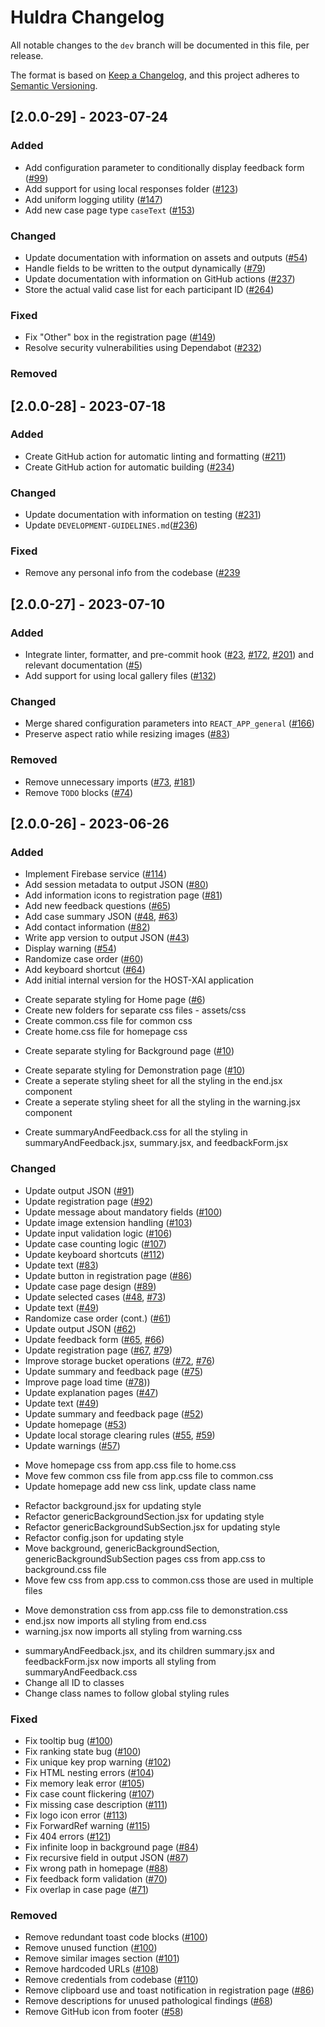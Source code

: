 # Huldra Changelog

All notable changes to the `dev` branch will be documented in this file, per release.

The format is based on [Keep a Changelog](https://keepachangelog.com/en/1.0.0/),
and this project adheres to [Semantic Versioning](https://semver.org/spec/v2.0.0.html).

## [2.0.0-29] - 2023-07-24

### Added

- Add configuration parameter to conditionally display feedback form ([#99](https://github.com/simulamet-host/huldra-internal/issues/99))
- Add support for using local responses folder ([#123](https://github.com/simulamet-host/huldra-internal/issues/123))
- Add uniform logging utility ([#147](https://github.com/simulamet-host/huldra-internal/issues/147))
- Add new case page type `caseText` ([#153](https://github.com/simulamet-host/huldra-internal/issues/153))

### Changed

- Update documentation with information on assets and outputs ([#54](https://github.com/simulamet-host/huldra-internal/issues/54))
- Handle fields to be written to the output dynamically ([#79](https://github.com/simulamet-host/huldra-internal/issues/79))
- Update documentation with information on GitHub actions ([#237](https://github.com/simulamet-host/huldra-internal/issues/237))
- Store the actual valid case list for each participant ID ([#264](https://github.com/simulamet-host/huldra-internal/issues/264))

### Fixed

- Fix "Other" box in the registration page ([#149](https://github.com/simulamet-host/huldra-internal/issues/149))
- Resolve security vulnerabilities using Dependabot ([#232](https://github.com/simulamet-host/huldra-internal/issues/232))

### Removed

## [2.0.0-28] - 2023-07-18

### Added

- Create GitHub action for automatic linting and formatting ([#211](https://github.com/simulamet-host/huldra-internal/issues/211))
- Create GitHub action for automatic building ([#234](https://github.com/simulamet-host/huldra-internal/issues/234))

### Changed

- Update documentation with information on testing ([#231](https://github.com/simulamet-host/huldra-internal/issues/231))
- Update `DEVELOPMENT-GUIDELINES.md`([#236](https://github.com/simulamet-host/huldra-internal/issues/236))

### Fixed

- Remove any personal info from the codebase ([#239](https://github.com/simulamet-host/huldra-internal/issues/239)

## [2.0.0-27] - 2023-07-10

### Added

- Integrate linter, formatter, and pre-commit hook ([#23](https://github.com/simulamet-host/huldra-internal/issues/23), [#172](https://github.com/simulamet-host/huldra-internal/issues/172), [#201](https://github.com/simulamet-host/huldra-internal/issues/201)) and relevant documentation ([#5](https://github.com/simulamet-host/huldra-internal/issues/5)) <!--- i.e., update `DEVELOPMENT-GUIDELINES.md` with information on lint rules -->
- Add support for using local gallery files ([#132](https://github.com/simulamet-host/huldra-internal/issues/132))

### Changed

- Merge shared configuration parameters into `REACT_APP_general` ([#166](https://github.com/simulamet-host/huldra-internal/issues/166))
- Preserve aspect ratio while resizing images ([#83](https://github.com/simulamet-host/huldra-internal/issues/83))

<!---
### Fixed
- Fix textbox grayout issue in registration page ([#149](https://github.com/simulamet-host/huldra-internal/issues/149)
-->

### Removed

- Remove unnecessary imports ([#73](https://github.com/simulamet-host/huldra-internal/issues/73), [#181](https://github.com/simulamet-host/huldra-internal/issues/181))
- Remove `TODO` blocks ([#74](https://github.com/simulamet-host/huldra-internal/issues/74))

## [2.0.0-26] - 2023-06-26

### Added

<!--- [1.0.0] - 2021-04-08 -->

- Implement Firebase service ([#114](https://github.com/malekhammou/host-xai/issues/114))
- Add session metadata to output JSON ([#80](https://github.com/malekhammou/host-xai/issues/80))
- Add information icons to registration page ([#81](https://github.com/malekhammou/host-xai/issues/81))
- Add new feedback questions ([#65](https://github.com/malekhammou/host-xai/issues/65))
- Add case summary JSON ([#48](https://github.com/malekhammou/host-xai/issues/48), [#63](https://github.com/malekhammou/host-xai/issues/63))
- Add contact information ([#82](https://github.com/malekhammou/host-xai/issues/82))
- Write app version to output JSON ([#43](https://github.com/malekhammou/host-xai/issues/43))
- Display warning ([#54](https://github.com/malekhammou/host-xai/issues/54))
- Randomize case order ([#60](https://github.com/malekhammou/host-xai/issues/60))
- Add keyboard shortcut ([#64](https://github.com/malekhammou/host-xai/issues/64))
- Add initial internal version for the HOST-XAI application

<!--- 2022-10-10 -->

- Create separate styling for Home page ([#6](https://github.com/simulamet-host/huldra-internal/issues/6))
- Create new folders for separate css files - assets/css
- Create common.css file for common css
- Create home.css file for homepage css

<!--- 2022-10-11 -->

- Create separate styling for Background page ([#10](https://github.com/simulamet-host/huldra-internal/issues/10))

<!--- 2022-10-13 -->

- Create separate styling for Demonstration page ([#10](https://github.com/simulamet-host/huldra-internal/issues/10))
- Create a seperate styling sheet for all the styling in the end.jsx component
- Create a seperate styling sheet for all the styling in the warning.jsx component

<!--- 2022-10-27 -->

- Create summaryAndFeedback.css for all the styling in summaryAndFeedback.jsx, summary.jsx, and feedbackForm.jsx

### Changed

<!--- [1.0.0] - 2021-04-08 -->

- Update output JSON ([#91](https://github.com/malekhammou/host-xai/issues/91))
- Update registration page ([#92](https://github.com/malekhammou/host-xai/issues/92))
- Update message about mandatory fields ([#100](https://github.com/malekhammou/host-xai/issues/100))
- Update image extension handling ([#103](https://github.com/malekhammou/host-xai/issues/103))
- Update input validation logic ([#106](https://github.com/malekhammou/host-xai/issues/106))
- Update case counting logic ([#107](https://github.com/malekhammou/host-xai/issues/107))
- Update keyboard shortcuts ([#112](https://github.com/malekhammou/host-xai/issues/112))
- Update text ([#83](https://github.com/malekhammou/host-xai/issues/83))
- Update button in registration page ([#86](https://github.com/malekhammou/host-xai/issues/86))
- Update case page design ([#89](https://github.com/malekhammou/host-xai/issues/89))
- Update selected cases ([#48](https://github.com/malekhammou/host-xai/issues/48), [#73](https://github.com/malekhammou/host-xai/issues/73))
- Update text ([#49](https://github.com/malekhammou/host-xai/issues/49))
- Randomize case order (cont.) ([#61](https://github.com/malekhammou/host-xai/issues/61))
- Update output JSON ([#62](https://github.com/malekhammou/host-xai/issues/62))
- Update feedback form ([#65](https://github.com/malekhammou/host-xai/issues/65), [#66](https://github.com/malekhammou/host-xai/issues/66))
- Update registration page ([#67](https://github.com/malekhammou/host-xai/issues/67), [#79](https://github.com/malekhammou/host-xai/issues/79))
- Improve storage bucket operations ([#72](https://github.com/malekhammou/host-xai/issues/72), [#76](https://github.com/malekhammou/host-xai/issues/76))
- Update summary and feedback page ([#75](https://github.com/malekhammou/host-xai/issues/75))
- Improve page load time ([#78](https://github.com/malekhammou/host-xai/issues/78)))
- Update explanation pages ([#47](https://github.com/malekhammou/host-xai/issues/47))
- Update text ([#49](https://github.com/malekhammou/host-xai/issues/49))
- Update summary and feedback page ([#52](https://github.com/malekhammou/host-xai/issues/52))
- Update homepage ([#53](https://github.com/malekhammou/host-xai/issues/53))
- Update local storage clearing rules ([#55](https://github.com/malekhammou/host-xai/issues/55), [#59](https://github.com/malekhammou/host-xai/issues/59))
- Update warnings ([#57](https://github.com/malekhammou/host-xai/issues/57))

<!--- 2022-10-10 -->

- Move homepage css from app.css file to home.css
- Move few common css file from app.css file to common.css
- Update homepage add new css link, update class name

<!--- 2022-10-11 -->

- Refactor background.jsx for updating style
- Refactor genericBackgroundSection.jsx for updating style
- Refactor genericBackgroundSubSection.jsx for updating style
- Refactor config.json for updating style
- Move background, genericBackgroundSection, genericBackgroundSubSection pages css from app.css to background.css file
- Move few css from app.css to common.css those are used in multiple files

<!--- 2022-10-13 -->

- Move demonstration css from app.css file to demonstration.css
- end.jsx now imports all styling from end.css
- warning.jsx now imports all styling from warning.css

<!--- 2022-10-27 -->

- summaryAndFeedback.jsx, and its children summary.jsx and feedbackForm.jsx now imports all styling from summaryAndFeedback.css
- Change all ID to classes
- Change class names to follow global styling rules

### Fixed

<!--- [1.0.0] - 2021-04-08 -->

- Fix tooltip bug ([#100](https://github.com/malekhammou/host-xai/issues/100))
- Fix ranking state bug ([#100](https://github.com/malekhammou/host-xai/issues/100))
- Fix unique key prop warning ([#102](https://github.com/malekhammou/host-xai/issues/102))
- Fix HTML nesting errors ([#104](https://github.com/malekhammou/host-xai/issues/104))
- Fix memory leak error ([#105](https://github.com/malekhammou/host-xai/issues/105))
- Fix case count flickering ([#107](https://github.com/malekhammou/host-xai/issues/107))
- Fix missing case description ([#111](https://github.com/malekhammou/host-xai/issues/111))
- Fix logo icon error ([#113](https://github.com/malekhammou/host-xai/issues/113))
- Fix ForwardRef warning ([#115](https://github.com/malekhammou/host-xai/issues/115))
- Fix 404 errors ([#121](https://github.com/malekhammou/host-xai/issues/121))
- Fix infinite loop in background page ([#84](https://github.com/malekhammou/host-xai/issues/84))
- Fix recursive field in output JSON ([#87](https://github.com/malekhammou/host-xai/issues/87))
- Fix wrong path in homepage ([#88](https://github.com/malekhammou/host-xai/issues/88))
- Fix feedback form validation ([#70](https://github.com/malekhammou/host-xai/issues/70))
- Fix overlap in case page ([#71](https://github.com/malekhammou/host-xai/issues/71))

### Removed

<!--- [1.0.0] - 2021-04-08 -->

- Remove redundant toast code blocks ([#100](https://github.com/malekhammou/host-xai/issues/100))
- Remove unused function ([#100](https://github.com/malekhammou/host-xai/issues/100))
- Remove similar images section ([#101](https://github.com/malekhammou/host-xai/issues/101))
- Remove hardcoded URLs ([#108](https://github.com/malekhammou/host-xai/issues/108))
- Remove credentials from codebase ([#110](https://github.com/malekhammou/host-xai/issues/110))
- Remove clipboard use and toast notification in registration page ([#86](https://github.com/malekhammou/host-xai/issues/86))
- Remove descriptions for unused pathological findings ([#68](https://github.com/malekhammou/host-xai/issues/68))
- Remove GitHub icon from footer ([#58](https://github.com/malekhammou/host-xai/issues/58))
